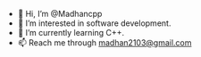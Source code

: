 - 👋 Hi, I’m @Madhancpp
- 👀 I’m interested in software development.
- 🌱 I’m currently learning C++.
- 📫 Reach me through madhan2103@gmail.com 

<!---
Madhancpp/Madhancpp is a ✨ special ✨ repository because its `README.md` (this file) appears on your GitHub profile.
You can click the Preview link to take a look at your changes.
--->
